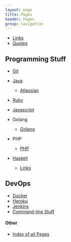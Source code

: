 ```yaml
---
layout: page
title: Pages 
header: Pages
group: navigation
---
```





* [Links](/pages/links.html)
* [Quotes](/pages/quotes.html)



## Programming Stuff

* [Git](/pages/git/index.html)

* [Java](/pages/java/index.html)
  * [Atlassian](/pages/java/atlassian.html)

* [Ruby](/pages/ruby/index.html)

* [Javascript](/pages/javascript/index.html)

* Golang
  * [Golang](/pages/golang/links.html)

* PHP
  * [PHP](/pages/php/laravel.html)

* [Haskell](/pages/haskell/index.html)
  * [Links](/pages/haskell/links.html)


## DevOps

* [Docker](/pages/devops/docker.html)
* [Heroku](/pages/devops/heroku.html)
* [Jenkins](/pages/devops/jenkins.html)
* [Command-line Stuff](/pages/devops/commandline.html)



#### Other

* [Index of all Pages](/pages/index.html)
